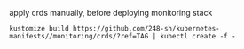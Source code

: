 apply crds manually, before deploying monitoring stack
```
kustomize build https://github.com/248-sh/kubernetes-manifests//monitoring/crds/?ref=TAG | kubectl create -f -
```